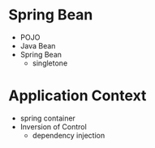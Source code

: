 # Spring Bean
- POJO
- Java Bean
- Spring Bean
	- singletone
# Application Context
- spring container
- Inversion of Control
	- dependency injection
